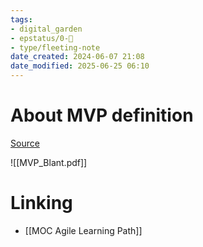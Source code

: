 ```yaml
---
tags: 
- digital_garden
- epstatus/0-🌰
- type/fleeting-note
date_created: 2024-06-07 21:08
date_modified: 2025-06-25 06:10
---
```

# About MVP definition

[Source](https://www.linkedin.com/posts/markusandrezak_mvp-definition-2001-frank-robinson-activity-7186609640669933568-B-ys?utm_source=share&utm_medium=member_desktop)

![[MVP_Blant.pdf]]

# Linking

* [[MOC Agile Learning Path]]